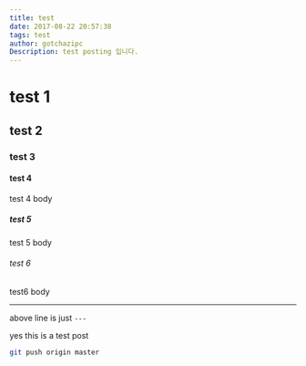 ```yaml
---
title: test
date: 2017-08-22 20:57:38
tags: test
author: gotchazipc
Description: test posting 입니다. 
---
```


# test 1

## test 2 

### test 3

#### test 4
test 4 body

##### test 5
test 5 body

###### test 6
test6 body

---

above line is just  `---`

yes this is a test post

```bash
git push origin master
```

